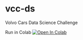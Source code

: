 # vcc-ds
Volvo Cars Data Science Challenge


Run in Colab [![Open In Colab](https://colab.research.google.com/assets/colab-badge.svg)](https://colab.research.google.com/drive/1LNVt5WE5gWrfAkqhLcbIt9U8x8oXDJL3?usp=sharing)

